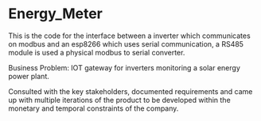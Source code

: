 # Energy_Meter
This is the code for the interface between a inverter which communicates on modbus and an esp8266 which uses serial communication, a RS485 module is used a physical modbus to serial converter.

Business Problem:
IOT gateway for inverters monitoring a solar energy power plant. 

Consulted with the key stakeholders, documented requirements and came up with multiple iterations of the product to be developed within the monetary and temporal constraints of the company.
